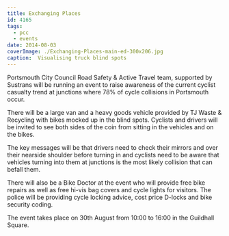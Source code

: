 ```yaml
---
title: Exchanging Places
id: 4165
tags:
  - pcc
  - events
date: 2014-08-03
coverImage: ./Exchanging-Places-main-ed-300x206.jpg
caption:  Visualising truck blind spots
---
```


Portsmouth City Council Road Safety &amp; Active Travel team, supported by Sustrans will be running an event to raise awareness of the current cyclist casualty trend at junctions where 78% of cycle collisions in Portsmouth occur.

There will be a large van and a heavy goods vehicle provided by TJ Waste &amp; Recycling with bikes mocked up in the blind spots. Cyclists and drivers will be invited to see both sides of the coin from sitting in the vehicles and on the bikes.

The key messages will be that drivers need to check their mirrors and over their nearside shoulder before turning in and cyclists need to be aware that vehicles turning into them at junctions is the most likely collision that can befall them.

There will also be a Bike Doctor at the event who will provide free bike repairs as well as free hi-vis bag covers and cycle lights for visitors. The police will be providing cycle locking advice, cost price D-locks and bike security coding.

The event takes place on 30th August from 10:00 to 16:00 in the Guildhall Square.